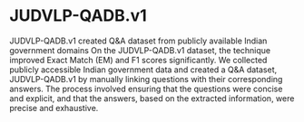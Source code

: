 # JUDVLP-QADB.v1
JUDVLP-QADB.v1 created Q&amp;A dataset from publicly available Indian government domains
On the JUDVLP-QADB.v1 dataset, the technique improved Exact Match (EM) and F1 scores significantly.
We collected publicly accessible Indian government data and created a Q&A dataset, JUDVLP-QADB.v1 by manually linking questions with their corresponding answers. The process involved ensuring that the questions were concise and explicit, and that the answers, based on the extracted information, were precise and exhaustive.
